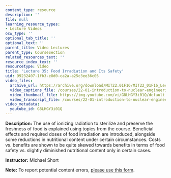 ```yaml
---
content_type: resource
description: ''
file: null
learning_resource_types:
- Lecture Videos
ocw_type: ''
optional_tab_title: ''
optional_text: ''
parent_title: Video Lectures
parent_type: CourseSection
related_resources_text: ''
resource_index_text: ''
resourcetype: Video
title: 'Lecture 35: Food Irradiation and Its Safety'
uid: 99232407-1fb3-e8d0-ca2a-a25c3ee36c05
video_files:
  archive_url: https://archive.org/download/MIT22.01F16/MIT22_01F16_Lec35_300k.mp4
  video_captions_file: /courses/22-01-introduction-to-nuclear-engineering-and-ionizing-radiation-fall-2016/f132fa68b0d95773a6673bcac303535b_G8LHGY3i01Q.vtt
  video_thumbnail_file: https://img.youtube.com/vi/G8LHGY3i01Q/default.jpg
  video_transcript_file: /courses/22-01-introduction-to-nuclear-engineering-and-ionizing-radiation-fall-2016/7933f565faab026f4371a2ea6c613c18_G8LHGY3i01Q.pdf
video_metadata:
  youtube_id: G8LHGY3i01Q
---
```


**Description:** The use of ionizing radiation to sterilize and preserve the freshness of food is explained using topics from the course. Beneficial effects and required doses of food irradiation are introduced, alongside some reductions in nutritional content under certain circumstances. Costs vs. benefits are shown to be quite skewed towards benefits in terms of food safety vs. slightly diminished nutritional content only in certain cases.

**Instructor:** Michael Short

**Note:** To report potential content errors, [please use this form](https://forms.gle/8B2zcUvfCtgJdTdE7).